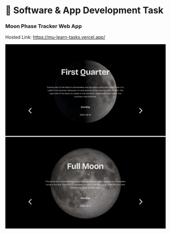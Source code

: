 # 🌙 **Software & App Development Task**

### **Moon Phase Tracker Web App**
Hosted Link: https://mu-learn-tasks.vercel.app/

![ui-screenshot-1](docs/web-app-ss-1.png)
![ui-screenshot-2](docs/web-app-ss-2.png)
